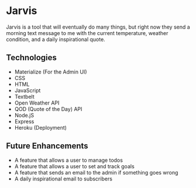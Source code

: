 # Jarvis

Jarvis is a tool that will eventually do many things, but right now they send a morning text message to me with the current temperature, weather condition, and a daily inspirational quote.


## Technologies

- Materialize (For the Admin UI)
- CSS
- HTML
- JavaScript
- Textbelt
- Open Weather API
- QOD (Quote of the Day) API
- Node.jS
- Express
- Heroku (Deployment)


## Future Enhancements

- A feature that allows a user to manage todos
- A feature that allows a user to set and track goals
- A feature that sends an email to the admin if something goes wrong
- A daily inspirational email to subscribers

